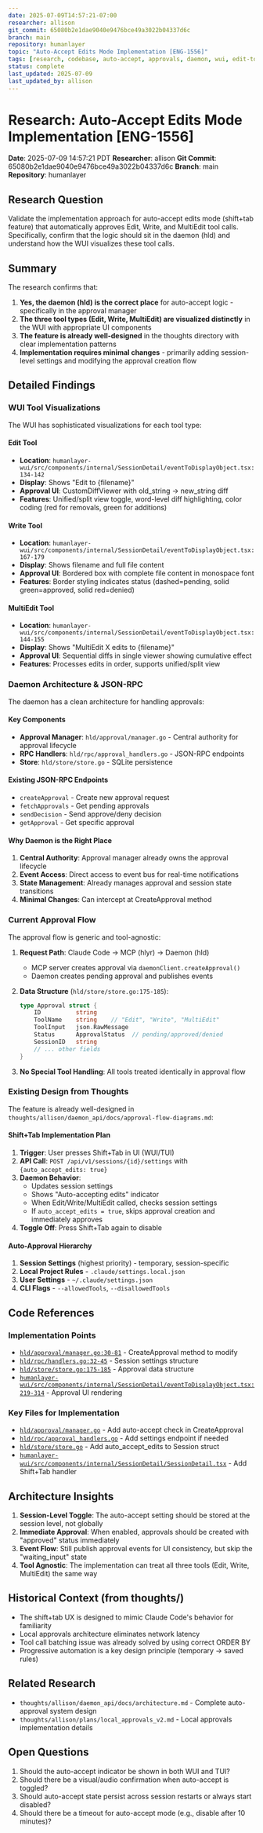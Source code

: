 ```yaml
---
date: 2025-07-09T14:57:21-07:00
researcher: allison
git_commit: 65080b2e1dae9040e9476bce49a3022b04337d6c
branch: main
repository: humanlayer
topic: "Auto-Accept Edits Mode Implementation [ENG-1556]"
tags: [research, codebase, auto-accept, approvals, daemon, wui, edit-tools]
status: complete
last_updated: 2025-07-09
last_updated_by: allison
---
```


# Research: Auto-Accept Edits Mode Implementation [ENG-1556]

**Date**: 2025-07-09 14:57:21 PDT
**Researcher**: allison
**Git Commit**: 65080b2e1dae9040e9476bce49a3022b04337d6c
**Branch**: main
**Repository**: humanlayer

## Research Question

Validate the implementation approach for auto-accept edits mode (shift+tab feature) that automatically approves Edit, Write, and MultiEdit tool calls. Specifically, confirm that the logic should sit in the daemon (hld) and understand how the WUI visualizes these tool calls.

## Summary

The research confirms that:
1. **Yes, the daemon (hld) is the correct place** for auto-accept logic - specifically in the approval manager
2. **The three tool types (Edit, Write, MultiEdit) are visualized distinctly** in the WUI with appropriate UI components
3. **The feature is already well-designed** in the thoughts directory with clear implementation patterns
4. **Implementation requires minimal changes** - primarily adding session-level settings and modifying the approval creation flow

## Detailed Findings

### WUI Tool Visualizations

The WUI has sophisticated visualizations for each tool type:

#### Edit Tool
- **Location**: `humanlayer-wui/src/components/internal/SessionDetail/eventToDisplayObject.tsx:134-142`
- **Display**: Shows "Edit to {filename}" 
- **Approval UI**: CustomDiffViewer with old_string → new_string diff
- **Features**: Unified/split view toggle, word-level diff highlighting, color coding (red for removals, green for additions)

#### Write Tool  
- **Location**: `humanlayer-wui/src/components/internal/SessionDetail/eventToDisplayObject.tsx:167-179`
- **Display**: Shows filename and full file content
- **Approval UI**: Bordered box with complete file content in monospace font
- **Features**: Border styling indicates status (dashed=pending, solid green=approved, solid red=denied)

#### MultiEdit Tool
- **Location**: `humanlayer-wui/src/components/internal/SessionDetail/eventToDisplayObject.tsx:144-155`
- **Display**: Shows "MultiEdit X edits to {filename}"
- **Approval UI**: Sequential diffs in single viewer showing cumulative effect
- **Features**: Processes edits in order, supports unified/split view

### Daemon Architecture & JSON-RPC

The daemon has a clean architecture for handling approvals:

#### Key Components
- **Approval Manager**: `hld/approval/manager.go` - Central authority for approval lifecycle
- **RPC Handlers**: `hld/rpc/approval_handlers.go` - JSON-RPC endpoints
- **Store**: `hld/store/store.go` - SQLite persistence

#### Existing JSON-RPC Endpoints
- `createApproval` - Create new approval request
- `fetchApprovals` - Get pending approvals
- `sendDecision` - Send approve/deny decision
- `getApproval` - Get specific approval

#### Why Daemon is the Right Place
1. **Central Authority**: Approval manager already owns the approval lifecycle
2. **Event Access**: Direct access to event bus for real-time notifications  
3. **State Management**: Already manages approval and session state transitions
4. **Minimal Changes**: Can intercept at CreateApproval method

### Current Approval Flow

The approval flow is generic and tool-agnostic:

1. **Request Path**: Claude Code → MCP (hlyr) → Daemon (hld)
   - MCP server creates approval via `daemonClient.createApproval()`
   - Daemon creates pending approval and publishes events

2. **Data Structure** (`hld/store/store.go:175-185`):
   ```go
   type Approval struct {
       ID          string
       ToolName    string    // "Edit", "Write", "MultiEdit"
       ToolInput   json.RawMessage
       Status      ApprovalStatus  // pending/approved/denied
       SessionID   string
       // ... other fields
   }
   ```

3. **No Special Tool Handling**: All tools treated identically in approval flow

### Existing Design from Thoughts

The feature is already well-designed in `thoughts/allison/daemon_api/docs/approval-flow-diagrams.md`:

#### Shift+Tab Implementation Plan
1. **Trigger**: User presses Shift+Tab in UI (WUI/TUI)
2. **API Call**: `POST /api/v1/sessions/{id}/settings` with `{auto_accept_edits: true}`
3. **Daemon Behavior**: 
   - Updates session settings
   - Shows "Auto-accepting edits" indicator
   - When Edit/Write/MultiEdit called, checks session settings
   - If `auto_accept_edits = true`, skips approval creation and immediately approves
4. **Toggle Off**: Press Shift+Tab again to disable

#### Auto-Approval Hierarchy
1. **Session Settings** (highest priority) - temporary, session-specific
2. **Local Project Rules** - `.claude/settings.local.json`  
3. **User Settings** - `~/.claude/settings.json`
4. **CLI Flags** - `--allowedTools`, `--disallowedTools`

## Code References

### Implementation Points
- [`hld/approval/manager.go:30-81`](https://github.com/humanlayer/humanlayer/blob/65080b2e1dae9040e9476bce49a3022b04337d6c/hld/approval/manager.go#L30-L81) - CreateApproval method to modify
- [`hld/rpc/handlers.go:32-45`](https://github.com/humanlayer/humanlayer/blob/65080b2e1dae9040e9476bce49a3022b04337d6c/hld/rpc/handlers.go#L32-L45) - Session settings structure
- [`hld/store/store.go:175-185`](https://github.com/humanlayer/humanlayer/blob/65080b2e1dae9040e9476bce49a3022b04337d6c/hld/store/store.go#L175-L185) - Approval data structure
- [`humanlayer-wui/src/components/internal/SessionDetail/eventToDisplayObject.tsx:219-314`](https://github.com/humanlayer/humanlayer/blob/65080b2e1dae9040e9476bce49a3022b04337d6c/humanlayer-wui/src/components/internal/SessionDetail/eventToDisplayObject.tsx#L219-L314) - Approval UI rendering

### Key Files for Implementation
- [`hld/approval/manager.go`](https://github.com/humanlayer/humanlayer/blob/65080b2e1dae9040e9476bce49a3022b04337d6c/hld/approval/manager.go) - Add auto-accept check in CreateApproval
- [`hld/rpc/approval_handlers.go`](https://github.com/humanlayer/humanlayer/blob/65080b2e1dae9040e9476bce49a3022b04337d6c/hld/rpc/approval_handlers.go) - Add settings endpoint if needed
- [`hld/store/store.go`](https://github.com/humanlayer/humanlayer/blob/65080b2e1dae9040e9476bce49a3022b04337d6c/hld/store/store.go) - Add auto_accept_edits to Session struct
- [`humanlayer-wui/src/components/internal/SessionDetail/SessionDetail.tsx`](https://github.com/humanlayer/humanlayer/blob/65080b2e1dae9040e9476bce49a3022b04337d6c/humanlayer-wui/src/components/internal/SessionDetail/SessionDetail.tsx) - Add Shift+Tab handler

## Architecture Insights

1. **Session-Level Toggle**: The auto-accept setting should be stored at the session level, not globally
2. **Immediate Approval**: When enabled, approvals should be created with "approved" status immediately
3. **Event Flow**: Still publish approval events for UI consistency, but skip the "waiting_input" state
4. **Tool Agnostic**: The implementation can treat all three tools (Edit, Write, MultiEdit) the same way

## Historical Context (from thoughts/)

- The shift+tab UX is designed to mimic Claude Code's behavior for familiarity
- Local approvals architecture eliminates network latency 
- Tool call batching issue was already solved by using correct ORDER BY
- Progressive automation is a key design principle (temporary → saved rules)

## Related Research

- `thoughts/allison/daemon_api/docs/architecture.md` - Complete auto-approval system design
- `thoughts/allison/plans/local_approvals_v2.md` - Local approvals implementation details

## Open Questions

1. Should the auto-accept indicator be shown in both WUI and TUI?
2. Should there be a visual/audio confirmation when auto-accept is toggled?
3. Should auto-accept state persist across session restarts or always start disabled?
4. Should there be a timeout for auto-accept mode (e.g., disable after 10 minutes)?